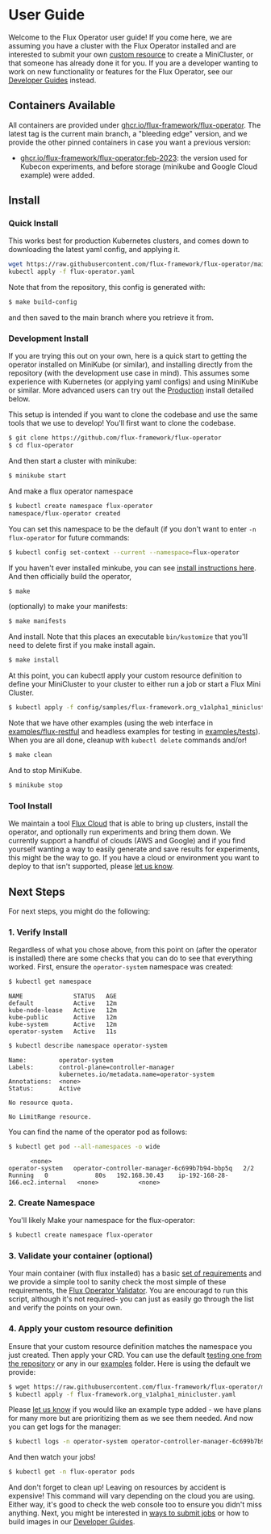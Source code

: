 # User Guide

Welcome to the Flux Operator user guide! If you come here, we are assuming you have a cluster
with the Flux Operator installed and are interested to submit your own [custom resource](custom-resource-definition.md)
to create a MiniCluster, or that someone has already done it for you. If you are a developer wanting to work
on new functionality or features for the Flux Operator, see our [Developer Guides](../development/index.md) instead.

## Containers Available

All containers are provided under [ghcr.io/flux-framework/flux-operator](https://github.com/flux-framework/flux-operator/pkgs/container/flux-operator). The latest tag is the current main branch, a "bleeding edge" version,
and we provide the other pinned containers in case you want a previous version:

 - [ghcr.io/flux-framework/flux-operator:feb-2023](https://github.com/flux-framework/flux-operator/pkgs/container/flux-operator): the version used for Kubecon experiments, and before storage (minikube and Google Cloud example) were added.

## Install

### Quick Install

This works best for production Kubernetes clusters, and comes down to downloading the latest yaml config, and applying it.

```bash
wget https://raw.githubusercontent.com/flux-framework/flux-operator/main/examples/dist/flux-operator.yaml
kubectl apply -f flux-operator.yaml
```

Note that from the repository, this config is generated with:

```bash
$ make build-config
```

and then saved to the main branch where you retrieve it from.

### Development Install

If you are trying this out on your own, here is a quick start to getting the operator installed on MiniKube (or similar),
and installing directly from the repository (with the development use case in mind).
This assumes some experience with Kubernetes (or applying yaml configs) and using MiniKube or similar.
More advanced users can try out the [Production](#production) install detailed below.

This setup is intended if you want to clone the codebase and use the same tools that we use
to develop! You'll first want to clone the codebase.

```bash
$ git clone https://github.com/flux-framework/flux-operator
$ cd flux-operator
```

And then start a cluster with minikube:

```bash
$ minikube start
```

And make a flux operator namespace

```bash
$ kubectl create namespace flux-operator
namespace/flux-operator created
```
You can set this namespace to be the default (if you don't want to enter `-n flux-operator` for future commands:

```bash
$ kubectl config set-context --current --namespace=flux-operator
```

If you haven't ever installed minkube, you can see [install instructions here](https://minikube.sigs.k8s.io/docs/start/).
And then officially build the operator,

```bash
$ make
```

(optionally) to make your manifests:

```bash
$ make manifests
```

And install. Note that this places an executable `bin/kustomize` that you'll need to delete first if you make install again.

```bash
$ make install
```

At this point, you can kubectl apply your custom resource definition to define your MiniCluster to your cluster to
either run a job or start a Flux Mini Cluster.

```bash
$ kubectl apply -f config/samples/flux-framework.org_v1alpha1_minicluster.yaml 
```

Note that we have other examples (using the web interface in [examples/flux-restful](https://github.com/flux-framework/flux-operator/tree/main/examples/flux-restful) 
and headless examples for testing in [examples/tests](https://github.com/flux-framework/flux-operator/tree/main/examples/tests)).
When you are all done, cleanup with `kubectl delete` commands and/or!

```bash
$ make clean
```

And to stop MiniKube.

```bash
$ minikube stop
```

### Tool Install

We maintain a tool [Flux Cloud](https://github.com/converged-computing/flux-cloud) that is able to bring up clusters, install the operator,
and optionally run experiments and bring them down. We currently support a handful of clouds
(AWS and Google) and if you find yourself wanting a way to easily generate and save results
for experiments, this might be the way to go. If you have a cloud or environment you
want to deploy to that isn't supported, please [let us know](https://github.com/converged-computing/flux-cloud/issues).

## Next Steps

For next steps, you might do the following:

### 1. Verify Install

Regardless of what you chose above, from this point on (after the operator is installed)
there are some checks that you can do to see that everything worked.
First, ensure the `operator-system` namespace was created:

```bash
$ kubectl get namespace
```
```console
NAME              STATUS   AGE
default           Active   12m
kube-node-lease   Active   12m
kube-public       Active   12m
kube-system       Active   12m
operator-system   Active   11s
```
```bash
$ kubectl describe namespace operator-system
```
```console
Name:         operator-system
Labels:       control-plane=controller-manager
              kubernetes.io/metadata.name=operator-system
Annotations:  <none>
Status:       Active

No resource quota.

No LimitRange resource.
```

You can find the name of the operator pod as follows:

```bash
$ kubectl get pod --all-namespaces -o wide
```
```console
      <none>
operator-system   operator-controller-manager-6c699b7b94-bbp5q   2/2     Running   0             80s   192.168.30.43    ip-192-168-28-166.ec2.internal   <none>           <none>
```

### 2. Create Namespace

You'll likely Make your namespace for the flux-operator:

```bash
$ kubectl create namespace flux-operator
```

### 3. Validate your container (optional)

Your main container (with flux installed) has a basic [set of requirements](https://flux-framework.org/flux-operator/development/developer-guide.html?h=container#container-requirements) and we provide a simple tool to sanity check the most simple of these requirements, the [Flux Operator Validator](https://github.com/converged-computing/flux-operator-validator).
You are encouragd to run this script, although it's not required- you can just as easily go
through the list and verify the points on your own.

### 4. Apply your custom resource definition

Ensure that your custom resource definition matches the namespace you just created.
Then apply your CRD. You can use the default [testing one from the repository](https://github.com/flux-framework/flux-operator/blob/main/config/samples/flux-framework.org_v1alpha1_minicluster.yaml) 
or any in our [examples](https://github.com/flux-framework/flux-operator/tree/main/examples) folder. Here is using the default we provide:

```bash
$ wget https://raw.githubusercontent.com/flux-framework/flux-operator/main/config/samples/flux-framework.org_v1alpha1_minicluster.yaml
$ kubectl apply -f flux-framework.org_v1alpha1_minicluster.yaml 
```

Please [let us know](https://github.com/flux-framework/flux-operator) if you would like an example type added - we have plans for many more
but are prioritizing them as we see them needed. And now you can get logs for the manager:

```bash
$ kubectl logs -n operator-system operator-controller-manager-6c699b7b94-bbp5q
```

And then watch your jobs!

```bash
$ kubectl get -n flux-operator pods
```

And don't forget to clean up! Leaving on resources by accident is expensive! This command
will vary depending on the cloud you are using. Either way, it's good to check the web console too to ensure you didn't miss anything.
Next, you might be interested in [ways to submit jobs](jobs.md) or how to build images in our [Developer Guides](../development/developer-guide.md).
